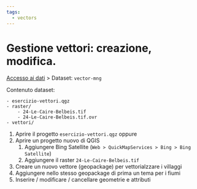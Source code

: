 ```yaml
---
tags:
  - vectors
---
```

# Gestione vettori: creazione, modifica.
[Accesso ai dati](Accesso%20ai%20dati.md) > Dataset: `vector-mng`

Contenuto dataset:
```
- esercizio-vettori.qgz
- raster/
	- 24-Le-Caire-Belbeis.tif
	- 24-Le-Caire-Belbeis.tif.ovr
- vettori/
```

1. Aprire il progetto `esercizio-vettori.qgz` oppure
2. Aprire un progetto nuovo di QGIS
	1. Aggiungere Bing Satellite (`Web > QuickMapServices > Bing > Bing Satellite`)
	2. Aggiungere il raster `24-Le-Caire-Belbeis.tif`
3. Creare un nuovo vettore (geopackage) per vettorialzzare i villaggi
4. Aggiungere nello stesso geopackage di prima un tema per i fiumi
5. Inserire / modificare / cancellare geometrie e attributi